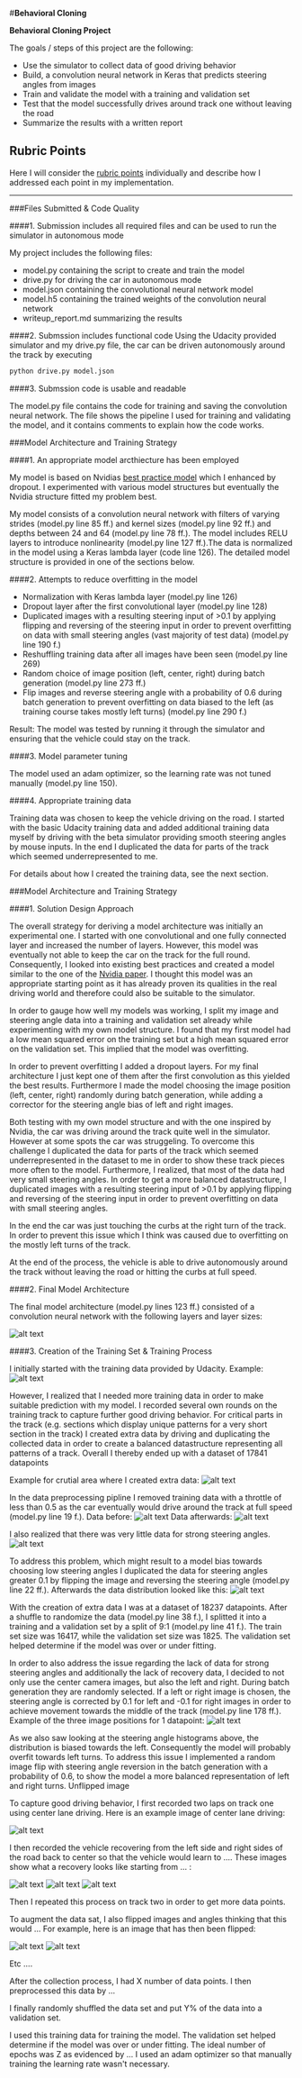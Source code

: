 #**Behavioral Cloning** 

**Behavioral Cloning Project**

The goals / steps of this project are the following:
* Use the simulator to collect data of good driving behavior
* Build, a convolution neural network in Keras that predicts steering angles from images
* Train and validate the model with a training and validation set
* Test that the model successfully drives around track one without leaving the road
* Summarize the results with a written report


[//]: # (Image References)

[image1]: ./examples/placeholder.png "Model Visualization"
[image2]: ./examples/placeholder.png "Grayscaling"
[image3]: ./examples/placeholder_small.png "Recovery Image"
[image4]: ./examples/placeholder_small.png "Recovery Image"
[image5]: ./examples/placeholder_small.png "Recovery Image"
[image6]: ./examples/placeholder_small.png "Normal Image"
[image7]: ./examples/placeholder_small.png "Flipped Image"

## Rubric Points
Here I will consider the [rubric points](https://review.udacity.com/#!/rubrics/432/view) individually and describe how I addressed each point in my implementation.  

---
###Files Submitted & Code Quality

####1. Submission includes all required files and can be used to run the simulator in autonomous mode

My project includes the following files:
* model.py containing the script to create and train the model
* drive.py for driving the car in autonomous mode
* model.json containing the convolutional neural network model
* model.h5 containing the trained weights of the convolution neural network 
* writeup_report.md summarizing the results

####2. Submssion includes functional code
Using the Udacity provided simulator and my drive.py file, the car can be driven autonomously around the track by executing 
```sh
python drive.py model.json
```

####3. Submssion code is usable and readable

The model.py file contains the code for training and saving the convolution neural network. The file shows the pipeline I used for training and validating the model, and it contains comments to explain how the code works.

###Model Architecture and Training Strategy

####1. An appropriate model arcthiecture has been employed

My model is based on Nvidias [best practice model](https://images.nvidia.com/content/tegra/automotive/images/2016/solutions/pdf/end-to-end-dl-using-px.pdf) which I enhanced by dropout. I experimented with various model structures but eventually the Nvidia structure fitted my problem best.

My model consists of a convolution neural network with filters of varying strides (model.py line 85 ff.) and kernel sizes (model.py line 92 ff.) and depths between 24 and 64 (model.py line 78 ff.). The model includes RELU layers to introduce nonlinearity (model.py line 127 ff.).The data is normalized in the model using a Keras lambda layer (code line 126). The detailed model structure is provided in one of the sections below.
   


####2. Attempts to reduce overfitting in the model

* Normalization with Keras lambda layer (model.py line 126)
* Dropout layer after the first convolutional layer (model.py line 128)
* Duplicated images with a resulting steering input of >0.1 by applying flipping and reversing of the steering input in order to prevent overfitting on data with small steering angles (vast majority of test data) (model.py line 190 f.)
* Reshuffling training data after all images have been seen (model.py line 269)
* Random choice of image position (left, center, right) during batch generation (model.py line 273 ff.)
* Flip images and reverse steering angle with a probability of 0.6 during batch generation to prevent overfitting on data biased to the left (as training course takes mostly left turns) (model.py line 290 f.)


Result: The model was tested by running it through the simulator and ensuring that the vehicle could stay on the track.

####3. Model parameter tuning

The model used an adam optimizer, so the learning rate was not tuned manually (model.py line 150).

####4. Appropriate training data

Training data was chosen to keep the vehicle driving on the road. I started with the basic Udacity training data and added additional training data myself by driving with the beta simulator providing smooth steering angles by mouse inputs. In the end I duplicated the data for parts of the track which seemed underrepresented to me. 

For details about how I created the training data, see the next section. 

###Model Architecture and Training Strategy

####1. Solution Design Approach

The overall strategy for deriving a model architecture was initially an experimental one. I started with one convolutional and one fully connected layer and increased the number of layers. However, this model was eventually not able to keep the car on the track for the full round.
Consequently, I looked into existing best practices and created a model similar to the one of the [Nvidia paper](https://images.nvidia.com/content/tegra/automotive/images/2016/solutions/pdf/end-to-end-dl-using-px.pdf).
I thought this model was an appropriate starting point as it has already proven its qualities in the real driving world and therefore could also be suitable to the simulator.

In order to gauge how well my models was working, I split my image and steering angle data into a training and validation set already while experimenting with my own model structure. I found that my first model had a low mean squared error on the training set but a high mean squared error on the validation set. This implied that the model was overfitting. 

In order to prevent overfitting I added a dropout layers. For my final architecture I just kept one of them after the first convolution as this yielded the best results. Furthermore I made the model choosing the image position (left, center, right) randomly during batch generation, while adding a corrector for the steering angle bias of left and right images.

Both testing with my own model structure and with the one inspired by Nvidia, the car was driving around the track quite well in the simulator. However at some spots the car was struggeling. To overcome this challenge I duplicated the data for parts of the track which seemed underrepresented in the dataset to me in order to show these track pieces more often to the model.
Furthermore, I realized, that most of the data had very small steering angles. In order to get a more balanced datastructure, I duplicated images with a resulting steering input of >0.1 by applying flipping and reversing of the steering input in order to prevent overfitting on data with small steering angles.

In the end the car was just touching the curbs at the right turn of the track. In order to prevent this issue which I think was caused due to overfitting on the mostly left turns of the track.

At the end of the process, the vehicle is able to drive autonomously around the track without leaving the road or hitting the curbs at full speed.

####2. Final Model Architecture

The final model architecture (model.py lines 123 ff.) consisted of a convolution neural network with the following layers and layer sizes:

![alt text](documentation_img/network_architecture.jpg)

####3. Creation of the Training Set & Training Process

I initially started with the training data provided by Udacity.
Example: 
![alt text](documentation_img/udacity_data.png)

However, I realized that I needed more training data in order to make suitable prediction with my model. I recorded several own rounds on the training track to capture further good driving behavior. For critical parts in the track (e.g. sections which display unique patterns for a very short section in the track) I created extra data by driving and duplicating the collected data in order to create a balanced datastructure representing all patterns of a track. Overall I thereby ended up with a dataset of 17841 datapoints

Example for crutial area where I created extra data:
![alt text](documentation_img/problem_area.png)

In the data preprocessing pipline I removed training data with a throttle of less than 0.5 as the car eventually would drive around the track at full speed (model.py line 19 f.).
Data before:
![alt text](documentation_img/throttle_initial.png)
Data afterwards:
![alt text](documentation_img/throttle_afterwards.png)

I also realized that there was very little data for strong steering angles.
![alt text](documentation_img/steering_initial.png)

To address this problem, which might result to a model bias towards choosing low steering angles I duplicated the data for steering angles greater 0.1 by flipping the image and reversing the steering angle (model.py line 22 ff.). Afterwards the data distribution looked like this:
![alt text](documentation_img/steering_afterwards.png)

With the creation of extra data I was at a dataset of 18237 datapoints. After a shuffle to randomize the data (model.py line 38 f.), I splitted it into a training and a validation set by a split of 9:1 (model.py line 41 f.). The train set size was 16417, while the validation set size was 1825. The validation set helped determine if the model was over or under fitting.

In order to also address the issue regarding the lack of data for strong steering angles and additionally the lack of recovery data, I decided to not only use the center camera images, but also the left and right. During batch generation they are randomly selected. If a left or right image is chosen, the steering angle is corrected by 0.1 for left and -0.1 for right images in order to achieve movement towards the middle of the track (model.py line 178 ff.). Example of the three image positions for 1 datapoint:
![alt text](documentation_img/camera_positions.png)


As we also saw looking at the steering angle histograms above, the distribution is biased towards the left. Consequently the model will probably overfit towards left turns. To address this issue I implemented a random image flip with steering angle reversion in the batch generation with a probability of 0.6, to show the model a more balanced representation of left and right turns.
Unflipped image


To capture good driving behavior, I first recorded two laps on track one using center lane driving. Here is an example image of center lane driving:

![alt text][image2]

I then recorded the vehicle recovering from the left side and right sides of the road back to center so that the vehicle would learn to .... These images show what a recovery looks like starting from ... :

![alt text][image3]
![alt text][image4]
![alt text][image5]

Then I repeated this process on track two in order to get more data points.

To augment the data sat, I also flipped images and angles thinking that this would ... For example, here is an image that has then been flipped:

![alt text][image6]
![alt text][image7]

Etc ....

After the collection process, I had X number of data points. I then preprocessed this data by ...


I finally randomly shuffled the data set and put Y% of the data into a validation set. 

I used this training data for training the model. The validation set helped determine if the model was over or under fitting. The ideal number of epochs was Z as evidenced by ... I used an adam optimizer so that manually training the learning rate wasn't necessary.
